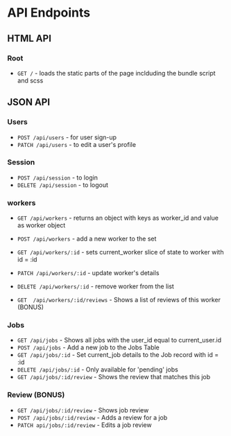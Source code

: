 # API Endpoints

## HTML API

### Root

- `GET /` - loads the static parts of the page inclduding the bundle script and scss

## JSON API

### Users

- `POST /api/users` - for user sign-up
- `PATCH /api/users` - to edit a user's profile

### Session

- `POST /api/session` - to login
- `DELETE /api/session` - to logout

### workers

- `GET /api/workers` - returns an object with keys as worker_id and value as worker object
- `POST /api/workers` - add a new worker to the set
- `GET /api/workers/:id` - sets current_worker slice of state to worker with id = :id
- `PATCH /api/workers/:id` - update worker's details
- `DELETE /api/workers/:id` - remove worker from the list

- `GET  /api/workers/:id/reviews` - Shows a list of reviews of this worker (BONUS)

### Jobs

- `GET /api/jobs` - Shows all jobs with the user_id equal to current_user.id
- `POST /api/jobs` - Add a new job to the Jobs Table
- `GET /api/jobs/:id` - Set current_job details to the Job record with id = :id
- `DELETE /api/jobs/:id` - Only available for 'pending' jobs
- `GET /api/jobs/:id/review` - Shows the review that matches this job

### Review (BONUS)

- `GET /api/jobs/:id/review` - Shows job review
- `POST /api/jobs/:id/review` - Adds a review for a job
- `PATCH api/jobs/:id/review` - Edits a job review
